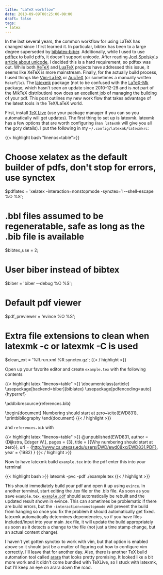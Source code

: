 ```yaml
---
title: "LaTeX workflow"
date: 2013-09-09T00:25:00-08:00
draft: false
tags:
- latex
---
```


In the last several years, the common workflow for using LaTeX has changed
since I first learned it. In particular, bibtex has been to a large degree
superseded by [biblatex-biber](http://biblatex-biber.sourceforge.net/).
Additionally, while I used to use
[pdftex](http://www.tug.org/applications/pdftex/) to build pdfs, it doesn't
support unicode. After reading [Joel Spolsky's article about
unicode](http://www.joelonsoftware.com/articles/Unicode.html), I decided this
is a hard requirement, so pdftex was out. While both
[XeTeX](http://xetex.sourceforge.net/) and [LuaTeX](http://www.luatex.org/)
projects have addressed this issue, it seems like XeTeX is more mainstream.
Finally, for the actually build process, I used things like
[Vim-LaTeX](http://vim-latex.sourceforge.net/) or
[AucTeX](http://www.gnu.org/software/auctex/) (or sometimes a manually written
`Makefile`). The [latexmk](http://www.ctan.org/pkg/latexmk/) package (not to be
confused with the [LaTeX-Mk](http://latex-mk.sourceforge.net/) package, which
hasn't seen an update since 2010-12-28 and is *not* part of the MikTeX
distribution) now does an excellent job of managing the building of your pdf.
This post outlines my new work flow that takes advantage of the latest tools in
the TeX/LaTeX world.

First, install [TeX Live](http://www.tug.org/texlive/) (use your package
manager if you can so you automatically will get updates). The first thing to
set up is latexmk. latexmk has a few options that are worth configuring (`man
latexmk` will give you all the gory details). I put the following in my
`~/.config/latexmk/latexmkrc`:

{{< highlight bash "linenos=table">}}
# Choose xelatex as the default builder of pdfs, don't stop for errors, use synctex
$pdflatex = 'xelatex -interaction=nonstopmode -synctex=1 --shell-escape %O %S';
# .bbl files assumed to be regeneratable, safe as long as the .bib file is available
$bibtex_use = 2;
# User biber instead of bibtex
$biber = 'biber --debug %O %S';
# Default pdf viewer
$pdf_previewer = 'evince %O %S';
# Extra file extensions to clean when latexmk -c or latexmk -C is used
$clean_ext = '%R.run.xml %R.synctex.gz';
{{< / highlight >}}

Open up your favorite editor and create `example.tex` with the following contents

{{< highlight latex "linenos=table" >}}
\documentclass{article}
\usepackage[backend=biber]{biblatex}
\usepackage[pdfencoding=auto]{hyperref}

\addbibresource{references.bib}

\begin{document}
Numbering should start at zero~\cite{EWD831}.
\printbibliography
\end{document}
{{< / highlight >}}

and `references.bib` with

{{< highlight latex "linenos=table" >}}
@unpublished{EWD831,
  author = {Dijkstra, Edsger W.},
  pages = {3},
  title = {{Why numbering should start at zero}},
  url = {http://www.cs.utexas.edu/users/EWD/ewd08xx/EWD831.PDF},
  year = {1982}
}
{{< / highlight >}}

Now to have latexmk build `example.tex` into the pdf enter this into your terminal

{{< highlight bash >}}
latexmk -pvc -pdf ./example.tex
{{< / highlight >}}

This should immediately build your pdf and open it up using `evince`. In
another terminal, start editing the .tex file or the .bib file. As soon as you
save `example.tex`, [`example.pdf`](/example.pdf) should automatically be
rebuilt and the updated result shown in evince. This can sometimes be
problematic if there are build errors, but the `-interaction=nonstopmode` will
prevent the build from hanging so once you fix the problem it should
automatically get fixed. latexmk automatically determines dependencies, so if
you have files included/input into your main .tex file, it will update the
build appropriately as soon as it detects a change to the file (not just a time
stamp change, but an actual content change).

I haven't yet gotten synctex to work with vim, but that option is enabled above
so it should just be a matter of figuring out how to configure vim correctly.
I'll leave that for another day. Also, there is another TeX build automation
tool called [arara](https://github.com/cereda/arara) that looks pretty
promising. It looked like a bit more work and it didn't come bundled with
TeXLive, so I stuck with latexmk, but I'll keep an eye on arara down the road.
